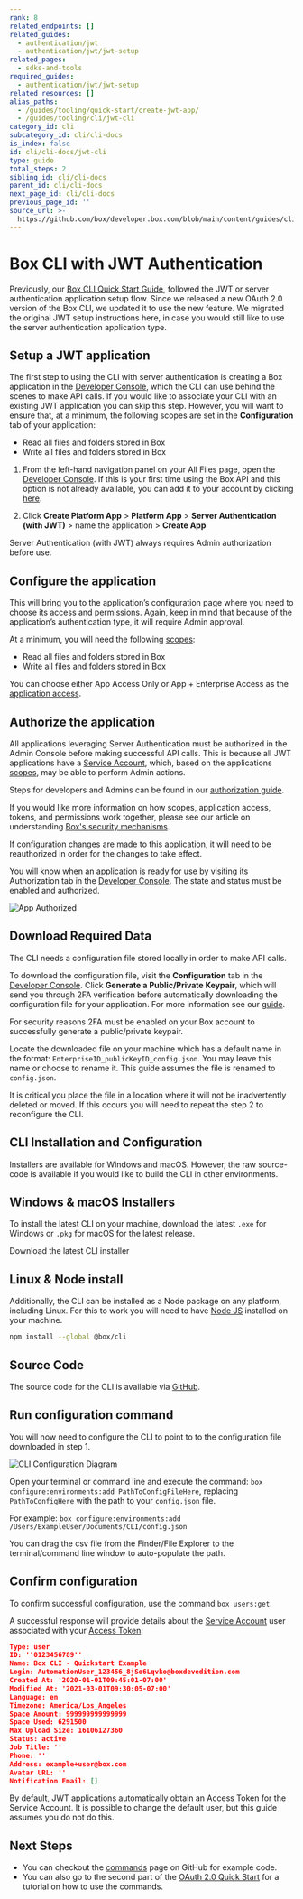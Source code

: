 ```yaml
---
rank: 8
related_endpoints: []
related_guides:
  - authentication/jwt
  - authentication/jwt/jwt-setup
related_pages:
  - sdks-and-tools
required_guides:
  - authentication/jwt/jwt-setup
related_resources: []
alias_paths:
  - /guides/tooling/quick-start/create-jwt-app/
  - /guides/tooling/cli/jwt-cli
category_id: cli
subcategory_id: cli/cli-docs
is_index: false
id: cli/cli-docs/jwt-cli
type: guide
total_steps: 2
sibling_id: cli/cli-docs
parent_id: cli/cli-docs
next_page_id: cli/cli-docs
previous_page_id: ''
source_url: >-
  https://github.com/box/developer.box.com/blob/main/content/guides/cli/cli-docs/jwt-cli.md
---
```

# Box CLI with JWT Authentication

Previously, our [Box CLI Quick Start Guide][qs], followed the JWT or server
authentication application setup flow. Since we released a new OAuth 2.0
version of the Box CLI, we updated it to use the new feature. We migrated
the original JWT setup instructions here, in case you would still like
to use the server authentication application type.

## Setup a JWT application

The first step to using the CLI with server authentication is creating a Box
application in the
[Developer Console][dc], which the CLI can use behind the scenes to make API
calls. If you would like to associate your CLI with an existing JWT application
you can skip this step. However, you will want to ensure that, at a minimum, the
following scopes are set in the **Configuration** tab of your application:

- Read all files and folders stored in Box
- Write all files and folders stored in Box

1. From the left-hand navigation panel on your All Files page, open the [Developer Console][dc]. If this is your first time using the Box API and this option is not already available, you can add it to your account by clicking [here][dc].

2. Click **Create Platform App** > **Platform App** > **Server Authentication (with JWT)** > name the application > **Create App**

<Message warning>

Server Authentication (with JWT) always requires Admin authorization before use.

</Message>

## Configure the application

This will bring you to the application’s configuration page where you need to
choose its access and permissions. Again, keep in mind that because of the
application’s authentication type, it will require Admin approval.

At a minimum, you will need the following [scopes][scopes]:

- Read all files and folders stored in Box
- Write all files and folders stored in Box

You can choose either App Access Only or App + Enterprise Access as the
[application access][aa].

## Authorize the application

All applications leveraging Server Authentication must be authorized in the
Admin Console before making successful API calls. This is because all JWT
applications have a [Service Account][sa], which, based on the applications
[scopes][scopes], may be able to perform Admin actions.

Steps for developers and Admins can be found in our [authorization guide][ag].

If you would like more information on how scopes, application access, tokens,
and permissions work together, please see our article on understanding
[Box's security mechanisms][blogpost].

<Message warning>

If configuration changes are made to this application, it will need to be
reauthorized in order for the changes to take effect.

</Message>

You will know when an application is ready for use by visiting its Authorization
tab in the [Developer Console][dc]. The state and status must be enabled and
authorized.

<ImageFrame center>

![App Authorized](../images/app-authorized.png)

</ImageFrame>

## Download Required Data

The CLI needs a configuration file stored locally in order to make API calls.

To download the configuration file, visit the **Configuration** tab in the
[Developer Console][dc]. Click **Generate a Public/Private Keypair**, which will
send you through 2FA verification before automatically downloading the
configuration file for your application. For more information see
our [guide][keypair].

<Message warning>

For security reasons 2FA must be enabled on your Box account to successfully
generate a public/private keypair.

</Message>

Locate the downloaded file on your machine which has a default name in the
format: `EnterpriseID_publicKeyID_config.json`. You may leave this name or
choose to rename it. This guide assumes the file is renamed to `config.json`.

<Message warning>

It is critical you place the file in a location where it will not be
inadvertently deleted or moved. If this occurs you will need to repeat the
step 2 to reconfigure the CLI.

</Message>

## CLI Installation and Configuration

Installers are available for Windows and macOS. However, the raw source-code is
available if you would like to build the CLI in other environments.

## Windows & macOS Installers

To install the latest CLI on your machine, download the latest
`.exe` for Windows or `.pkg` for macOS for the latest release.

<CTA to="https://github.com/box/boxcli/releases">

Download the latest CLI installer

</CTA>

## Linux & Node install

Additionally, the CLI can be installed as a Node package on any platform,
including Linux. For this to work you will need to have
[Node JS](https://nodejs.org/) installed on your machine.

```bash
npm install --global @box/cli
```

## Source Code

The source code for the CLI is available via [GitHub][cli].

## Run configuration command

You will now need to configure the CLI to point to to the configuration file
downloaded in step 1.

<ImageFrame center>

![CLI Configuration Diagram](../images/cli-config-diagram.png)

</ImageFrame>

<!--alex ignore execute-->

Open your terminal or command line and execute the
command: `box configure:environments:add PathToConfigFileHere`, replacing
`PathToConfigHere` with the path to your `config.json` file.

For example:
`box configure:environments:add /Users/ExampleUser/Documents/CLI/config.json`

<Message type='tip'>

You can drag the csv file from the Finder/File Explorer to the
terminal/command line window to auto-populate the path.

</Message>

## Confirm configuration

To confirm successful configuration, use the command `box users:get`.

A successful response will provide details about the [Service Account][sa] user
associated with your [Access Token][at]:

```json
Type: user
ID: ''0123456789''
Name: Box CLI - Quickstart Example
Login: AutomationUser_123456_8jSo6Lqvko@boxdevedition.com
Created At: '2020-01-01T09:45:01-07:00'
Modified At: '2021-03-01T09:30:05-07:00'
Language: en
Timezone: America/Los_Angeles
Space Amount: 999999999999999
Space Used: 6291500
Max Upload Size: 16106127360
Status: active
Job Title: ''
Phone: ''
Address: example+user@box.com
Avatar URL: ''
Notification Email: []
```

<Message type='tip'>

By default, JWT applications automatically obtain an Access Token for the
Service Account. It is possible to change the default user, but this guide
assumes you do not do this.

</Message>

## Next Steps

- You can checkout the [commands][commands] page on GitHub for example code.
- You can also go to the second part of the [OAuth 2.0 Quick Start][three] for a tutorial on how to use the commands.

[cli]: https://github.com/box/boxcli
[auth]: g://authentication/jwt/without-sdk
[at]: g://authentication/tokens
<!-- i18n-enable localize-links -->

[dc]: https://account.box.com/developers/console
<!-- i18n-disable localize-links -->

[keypair]: g://authentication/jwt/jwt-setup/#public-and-private-key-pair
[sa]: page://platform/user-types/#service-account
[scopes]: g://api-calls/permissions-and-errors/scopes
[ag]: g://authorization/custom-app-approval
<!-- i18n-enable localize-links -->

[blogpost]: https://medium.com/box-developer-blog/box-api-understanding-security-9fcad7b1d72e
<!-- i18n-disable localize-links -->

[scopes]: g://api-calls/permissions-and-errors/scopes
[aa]: g://authentication/jwt/jwt-setup/#application-access
[three]: g://cli/quick-start/build-commands-help
[four]: g://cli/quick-start/options-and-bulk-commands
[cache]: https://github.com/box/boxcli/blob/master/docs/configure.md#box-configureenvironmentsupdate-name
[ac]: https://github.com/box/boxcli/blob/master/docs/autocomplete.md
[commands]: https://github.com/box/boxcli#command-topics
[qs]: g://cli/quick-start